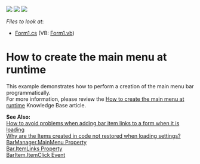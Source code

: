 <!-- default badges list -->
![](https://img.shields.io/endpoint?url=https://codecentral.devexpress.com/api/v1/VersionRange/128616601/10.1.6%2B)
[![](https://img.shields.io/badge/Open_in_DevExpress_Support_Center-FF7200?style=flat-square&logo=DevExpress&logoColor=white)](https://supportcenter.devexpress.com/ticket/details/E728)
[![](https://img.shields.io/badge/📖_How_to_use_DevExpress_Examples-e9f6fc?style=flat-square)](https://docs.devexpress.com/GeneralInformation/403183)
<!-- default badges end -->
<!-- default file list -->
*Files to look at*:

* [Form1.cs](./CS/Form1.cs) (VB: [Form1.vb](./VB/Form1.vb))
<!-- default file list end -->
# How to create the main menu at runtime


<p>This example demonstrates how to perform a creation of the main menu bar programmatically. <br />
For more information, please review the <a href="https://www.devexpress.com/Support/Center/p/A2867">How to create the main menu at runtime</a> Knowledge Base article.</p><p><strong>See Also:</strong><br />
<a href="https://www.devexpress.com/Support/Center/p/A496">How to avoid problems when adding bar item links to a form when it is loading</a><br />
<a href="https://www.devexpress.com/Support/Center/p/A1660">Why are the Items created in code not restored when loading settings?</a><br />
<a href="http://documentation.devexpress.com/#WindowsForms/DevExpressXtraBarsBarManager_MainMenutopic">BarManager.MainMenu Property</a><br />
<a href="http://documentation.devexpress.com/#WindowsForms/DevExpressXtraBarsBar_ItemLinkstopic">Bar.ItemLinks Property</a><br />
<a href="http://documentation.devexpress.com/#WindowsForms/DevExpressXtraBarsBarItem_ItemClicktopic">BarItem.ItemClick Event</a></p>

<br/>


